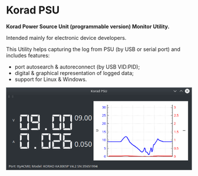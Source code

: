 Korad PSU
=========

**Korad Power Source Unit (programmable version) Monitor Utility.**

Intended mainly for electronic device developers.

This Utility helps capturing the log from PSU (by USB or serial port) and includes features:
* port autosearch & autoreconnect (by USB VID:PID);
* digital & graphical representation of logged data;
* support for Linux & Windows.

![](/images/korad-psu.png)
